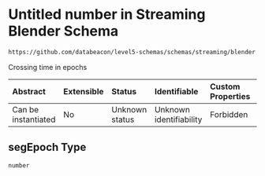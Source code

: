 # Untitled number in Streaming Blender Schema

```txt
https://github.com/databeacon/level5-schemas/schemas/streaming/blender.schema.json#/properties/pcds/properties/segEpoch
```

Crossing time in epochs

| Abstract            | Extensible | Status         | Identifiable            | Custom Properties | Additional Properties | Access Restrictions | Defined In                                                                              |
| :------------------ | :--------- | :------------- | :---------------------- | :---------------- | :-------------------- | :------------------ | :-------------------------------------------------------------------------------------- |
| Can be instantiated | No         | Unknown status | Unknown identifiability | Forbidden         | Allowed               | none                | [blender.schema.json\*](../../out/streaming/blender.schema.json "open original schema") |

## segEpoch Type

`number`
